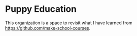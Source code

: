 # Puppy Education
This organization is a space to revisit what I have learned from https://github.com/make-school-courses.
